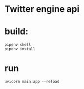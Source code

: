 # Twitter engine api

# build:
    pipenv shell
    pipenv install

# run
    uvicorn main:app --reload